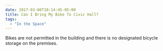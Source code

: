 ```yaml
---
date: 2017-03-06T10:14:45-05:00
title: Can I Bring My Bike To Civic Hall?
tags:
  - "In the Space"
---
```

Bikes are not permitted in the building and there is no designated bicycle storage on the premises.
